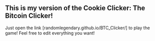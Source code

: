 This is my version of the Cookie Clicker: The Bitcoin Clicker!
---------
Just open the link [randomlegendary.github.io/BTC_Clicker/] to play the game!
Feel free to edit everything you want!
